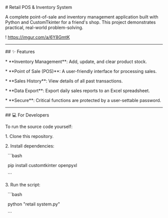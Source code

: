 \# Retail POS \& Inventory System



A complete point-of-sale and inventory management application built with Python and CustomTkinter for a friend's shop. This project demonstrates practical, real-world problem-solving.



! https://imgur.com/a/6Y8GmtK

---



\## ✨ Features



\* \*\*Inventory Management\*\*: Add, update, and clear product stock.

\* \*\*Point of Sale (POS)\*\*: A user-friendly interface for processing sales.

\* \*\*Sales History\*\*: View details of all past transactions.

\* \*\*Data Export\*\*: Export daily sales reports to an Excel spreadsheet.

\* \*\*Secure\*\*: Critical functions are protected by a user-settable password.



---



\## 💻 For Developers



To run the source code yourself:

1\.  Clone this repository.

2\.  Install dependencies:

&nbsp;   ```bash

&nbsp;   pip install customtkinter openpyxl

&nbsp;   ```

3\.  Run the script:

&nbsp;   ```bash

&nbsp;   python "retail system.py"

&nbsp;   ```




